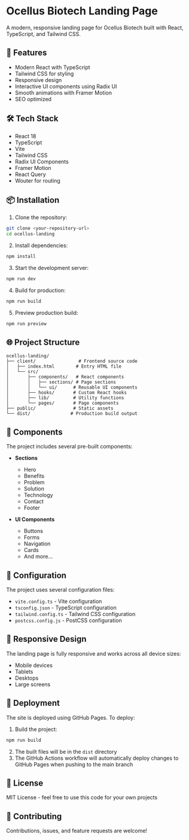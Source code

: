 # Ocellus Biotech Landing Page

A modern, responsive landing page for Ocellus Biotech built with React, TypeScript, and Tailwind CSS.

## 🚀 Features

- Modern React with TypeScript
- Tailwind CSS for styling
- Responsive design
- Interactive UI components using Radix UI
- Smooth animations with Framer Motion
- SEO optimized

## 🛠️ Tech Stack

- React 18
- TypeScript
- Vite
- Tailwind CSS
- Radix UI Components
- Framer Motion
- React Query
- Wouter for routing

## 📦 Installation

1. Clone the repository:
```bash
git clone <your-repository-url>
cd ocellus-landing
```

2. Install dependencies:
```bash
npm install
```

3. Start the development server:
```bash
npm run dev
```

4. Build for production:
```bash
npm run build
```

5. Preview production build:
```bash
npm run preview
```

## 🌐 Project Structure

```
ocellus-landing/
├── client/                # Frontend source code
│   ├── index.html        # Entry HTML file
│   └── src/
│       ├── components/   # React components
│       │   ├── sections/ # Page sections
│       │   └── ui/      # Reusable UI components
│       ├── hooks/       # Custom React hooks
│       ├── lib/         # Utility functions
│       └── pages/       # Page components
├── public/              # Static assets
└── dist/               # Production build output
```

## 🎨 Components

The project includes several pre-built components:

- **Sections**
  - Hero
  - Benefits
  - Problem
  - Solution
  - Technology
  - Contact
  - Footer

- **UI Components**
  - Buttons
  - Forms
  - Navigation
  - Cards
  - And more...

## 🔧 Configuration

The project uses several configuration files:

- `vite.config.ts` - Vite configuration
- `tsconfig.json` - TypeScript configuration
- `tailwind.config.ts` - Tailwind CSS configuration
- `postcss.config.js` - PostCSS configuration

## 📱 Responsive Design

The landing page is fully responsive and works across all device sizes:
- Mobile devices
- Tablets
- Desktops
- Large screens

## 🚀 Deployment

The site is deployed using GitHub Pages. To deploy:

1. Build the project:
```bash
npm run build
```

2. The built files will be in the `dist` directory
3. The GitHub Actions workflow will automatically deploy changes to GitHub Pages when pushing to the main branch

## 📄 License

MIT License - feel free to use this code for your own projects

## 🤝 Contributing

Contributions, issues, and feature requests are welcome! 